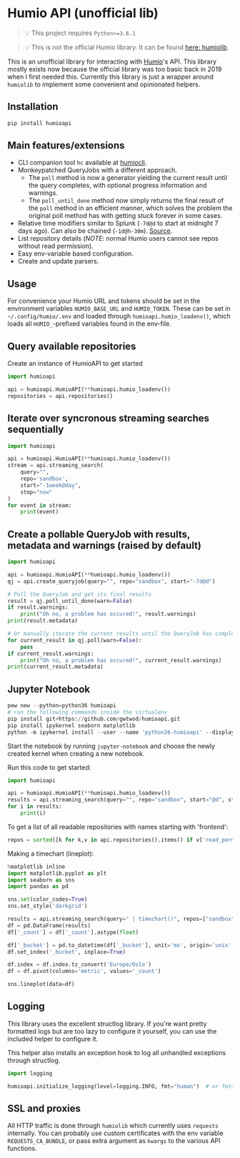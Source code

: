 # Humio API (unofficial lib)

> 💡 This project requires `Python>=3.6.1`

> 💡 This is not the official Humio library. It can be found [here: humiolib](https://github.com/humio/python-humio).

This is an unofficial library for interacting with [Humio](https://www.humio.com/)'s API. This library mostly exists now because the official library was too basic back in 2019 when I first needed this. Currently this library is just a wrapper around `humiolib` to implement some convenient and opinionated helpers.

## Installation

```bash
pip install humioapi
```

## Main features/extensions

* CLI companion tool `hc` available at [humiocli](https://github.com/gwtwod/humiocli).
* Monkeypatched QueryJobs with a different approach.
    * The `poll` method is now a generator yielding the current result until the query completes, with optional progress information and warnings.
    * The `poll_until_done` method now simply returns the final result of the `poll` method in an efficient manner, which solves the problem the original poll method has with getting stuck forever in some cases.
* Relative time modifiers similar to Splunk (`-7d@d` to start at midnight 7 days ago). Can also be chained (`-1d@h-30m`). [Source](https://github.com/zartstrom/snaptime).
* List repository details (*NOTE*: normal Humio users cannot see repos without read permission).
* Easy env-variable based configuration.
* Create and update parsers.

## Usage

For convenience your Humio URL and tokens should be set in the environment variables `HUMIO_BASE_URL` and `HUMIO_TOKEN`.
These can be set in `~/.config/humio/.env` and loaded through `humioapi.humio_loadenv()`, which loads all `HUMIO_`-prefixed
variables found in the env-file.

## Query available repositories

Create an instance of HumioAPI to get started

```python
import humioapi

api = humioapi.HumioAPI(**humioapi.humio_loadenv())
repositories = api.repositories()
```

## Iterate over syncronous streaming searches sequentially

```python
import humioapi

api = humioapi.HumioAPI(**humioapi.humio_loadenv())
stream = api.streaming_search(
    query="",
    repo='sandbox',
    start="-1week@day",
    stop="now"
)
for event in stream:
    print(event)
```

## Create a pollable QueryJob with results, metadata and warnings (raised by default)

```python
import humioapi

api = humioapi.HumioAPI(**humioapi.humio_loadenv())
qj = api.create_queryjob(query="", repo="sandbox", start="-7d@d")

# Poll the QueryJob and get its final results
result = qj.poll_until_done(warn=False)
if result.warnings:
    print("Oh no, a problem has occured!", result.warnings)
print(result.metadata)

# Or manually iterate the current results until the QueryJob has completed
for current_result in qj.poll(warn=False):
    pass
if current_result.warnings:
    print("Oh no, a problem has occured!", current_result.warnings)
print(current_result.metadata)
```

## Jupyter Notebook

```python
pew new --python=python36 humioapi
# run the following commands inside the virtualenv
pip install git+https://github.com/gwtwod/humioapi.git
pip install ipykernel seaborn matplotlib
python -m ipykernel install --user --name 'python36-humioapi' --display-name 'Python 3.6 (venv humioapi)'
```

Start the notebook by running `jupyter-notebook` and choose the newly created kernel when creating a new notebook.

Run this code to get started:

```python
import humioapi

api = humioapi.HumioAPI(**humioapi.humio_loadenv())
results = api.streaming_search(query="", repo="sandbox", start="@d", stop="now")
for i in results:
    print(i)
```

To get a list of all readable repositories with names starting with 'frontend':

```python
repos = sorted([k for k,v in api.repositories().items() if v['read_permission'] and k.startswith('frontend')])
```

Making a timechart (lineplot):

```python
%matplotlib inline
import matplotlib.pyplot as plt
import seaborn as sns
import pandas as pd

sns.set(color_codes=True)
sns.set_style('darkgrid')

results = api.streaming_search(query=" | timechart()", repos=["sandbox"], start=start, stop=stop)
df = pd.DataFrame(results)
df['_count'] = df['_count'].astype(float)

df['_bucket'] = pd.to_datetime(df['_bucket'], unit='ms', origin='unix', utc=True)
df.set_index('_bucket', inplace=True)

df.index = df.index.tz_convert('Europe/Oslo')
df = df.pivot(columns='metric', values='_count')

sns.lineplot(data=df)
```

## Logging

This library uses the excellent structlog library. If you're want pretty formatted logs but are too lazy to configure it yourself, you can use the included helper to configure it.

This helper also installs an exception hook to log all unhandled exceptions through structlog.

```python
import logging

humioapi.initialize_logging(level=logging.INFO, fmt="human")  # or fmt="json"
```

## SSL and proxies

All HTTP traffic is done through `humiolib` which currently uses `requests` internally. You can probably use custom certificates with the env variable `REQUESTS_CA_BUNDLE`, or pass extra argument as `kwargs` to the various API functions.
